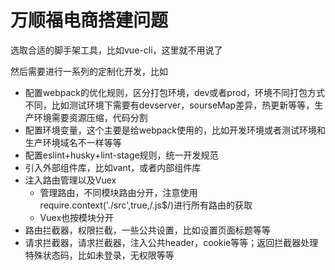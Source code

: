 # 万顺福电商搭建问题

选取合适的脚手架工具，比如vue-cli，这里就不用说了

然后需要进行一系列的定制化开发，比如
- 配置webpack的优化规则，区分打包环境，dev或者prod，环境不同打包方式不同，比如测试环境下需要有devserver，sourseMap差异，热更新等等，生产环境需要资源压缩，代码分割
- 配置环境变量，这个主要是给webpack使用的，比如开发环境或者测试环境和生产环境域名不一样等等
- 配置eslint+husky+lint-stage规则，统一开发规范
- 引入外部组件库，比如vant，或者内部组件库
- 注入路由管理以及Vuex
  - 管理路由，不同模块路由分开，注意使用require.context('./src',true,/\.js$/)进行所有路由的获取
  - Vuex也按模块分开
- 路由拦截器，权限拦截，一些公共设置，比如设置页面标题等等
- 请求拦截器，请求拦截器，注入公共header，cookie等等；返回拦截器处理特殊状态码，比如未登录，无权限等等

